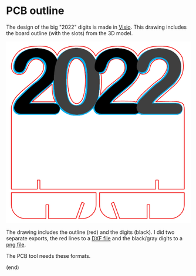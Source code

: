 # PCB outline


The design of the big "2022" digits is made in [Visio](outline.vsdx).
This drawing includes the board outline (with the slots) from the 3D model.

![Outline](outline.png)

The drawing includes the outline (red) and the digits (black).
I did two separate exports, the red lines to a [DXF file](outline.dxf)
and the black/gray digits to a [png file](letters.png).

The PCB tool needs these formats.

(end)
